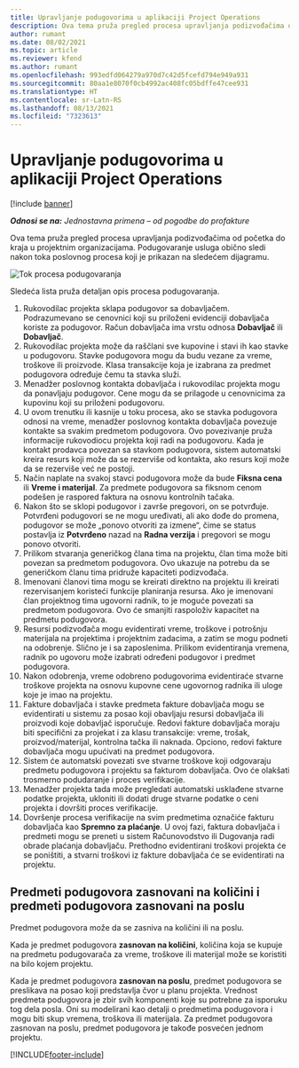 ```yaml
---
title: Upravljanje podugovorima u aplikaciji Project Operations
description: Ova tema pruža pregled procesa upravljanja podizvođačima od početka do kraja obično u projektnim organizacijama.
author: rumant
ms.date: 08/02/2021
ms.topic: article
ms.reviewer: kfend
ms.author: rumant
ms.openlocfilehash: 993edfd064279a970d7c42d5fcefd794e949a931
ms.sourcegitcommit: 80aa1e8070f0cb4992ac408fc05bdffe47cee931
ms.translationtype: HT
ms.contentlocale: sr-Latn-RS
ms.lasthandoff: 08/13/2021
ms.locfileid: "7323613"
---
```

# <a name="subcontract-management-in-project-operations"></a>Upravljanje podugovorima u aplikaciji Project Operations

[!include [banner](../../includes/dataverse-preview.md)]

_**Odnosi se na:** Jednostavna primena – od pogodbe do profakture_

Ova tema pruža pregled procesa upravljanja podizvođačima od početka do kraja u projektnim organizacijama. Podugovaranje usluga obično sledi nakon toka poslovnog procesa koji je prikazan na sledećem dijagramu.

![Tok procesa podugovaranja](../media/SubcontractingProcessFlow.png)

Sledeća lista pruža detaljan opis procesa podugovaranja.

1. Rukovodilac projekta sklapa podugovor sa dobavljačem. Podrazumevano se cenovnici koji su priloženi evidenciji dobavljača koriste za podugovor. Račun dobavljača ima vrstu odnosa **Dobavljač** ili **Dobavljač**.
2. Rukovodilac projekta može da raščlani sve kupovine i stavi ih kao stavke u podugovoru. Stavke podugovora mogu da budu vezane za vreme, troškove ili proizvode. Klasa transakcije koja je izabrana za predmet podugovora određuje čemu ta stavka služi.
3. Menadžer poslovnog kontakta dobavljača i rukovodilac projekta mogu da ponavljaju podugovor. Cene mogu da se prilagode u cenovnicima za kupovinu koji su priloženi podugovoru.
4. U ovom trenutku ili kasnije u toku procesa, ako se stavka podugovora odnosi na vreme, menadžer poslovnog kontakta dobavljača povezuje kontakte sa svakim predmetom podugovora. Ovo povezivanje pruža informacije rukovodiocu projekta koji radi na podugovoru. Kada je kontakt prodavca povezan sa stavkom podugovora, sistem automatski kreira resurs koji može da se rezerviše od kontakta, ako resurs koji može da se rezerviše već ne postoji.
5. Način naplate na svakoj stavci podugovora može da bude **Fiksna cena** ili **Vreme i materijal**. Za predmete podugovora sa fiksnom cenom podešen je raspored faktura na osnovu kontrolnih tačaka.
6.  Nakon što se sklopi podugovor i završe pregovori, on se potvrđuje. Potvrđeni podugovori se ne mogu uređivati, ali ako dođe do promena, podugovor se može „ponovo otvoriti za izmene“, čime se status postavlja iz **Potvrđeno** nazad na **Radna verzija** i pregovori se mogu ponovo otvoriti. 
7.  Prilikom stvaranja generičkog člana tima na projektu, član tima može biti povezan sa predmetom podugovora. Ovo ukazuje na potrebu da se generičkom članu tima pridruže kapaciteti podizvođača.
8.  Imenovani članovi tima mogu se kreirati direktno na projektu ili kreirati rezervisanjem koristeći funkcije planiranja resursa. Ako je imenovani član projektnog tima ugovorni radnik, to je moguće povezati sa predmetom podugovora. Ovo će smanjiti raspoloživ kapacitet na predmetu podugovora.
9.  Resursi podizvođača mogu evidentirati vreme, troškove i potrošnju materijala na projektima i projektnim zadacima, a zatim se mogu podneti na odobrenje. Slično je i sa zaposlenima. Prilikom evidentiranja vremena, radnik po ugovoru može izabrati određeni podugovor i predmet podugovora.
10. Nakon odobrenja, vreme odobreno podugovorima evidentiraće stvarne troškove projekta na osnovu kupovne cene ugovornog radnika ili uloge koje je imao na projektu.
11. Fakture dobavljača i stavke predmeta fakture dobavljača mogu se evidentirati u sistemu za posao koji obavljaju resursi dobavljača ili proizvodi koje dobavljač isporučuje. Redovi fakture dobavljača moraju biti specifični za projekat i za klasu transakcije: vreme, trošak, proizvod/materijal, kontrolna tačka ili naknada. Opciono, redovi fakture dobavljača mogu upućivati na predmet podugovora.
12. Sistem će automatski povezati sve stvarne troškove koji odgovaraju predmetu podugovora i projektu sa fakturom dobavljača. Ovo će olakšati trosmerno podudaranje i proces verifikacije.
13. Menadžer projekta tada može pregledati automatski usklađene stvarne podatke projekta, ukloniti ili dodati druge stvarne podatke o ceni projekta i dovršiti proces verifikacije.
14. Dovršenje procesa verifikacije na svim predmetima označiće fakturu dobavljača kao **Spremno za plaćanje**. U ovoj fazi, faktura dobavljača i predmeti mogu se preneti u sistem Računovodstvo ili Dugovanja radi obrade plaćanja dobavljaču. Prethodno evidentirani troškovi projekta će se poništiti, a stvarni troškovi iz fakture dobavljača će se evidentirati na projektu.

## <a name="quantity-based-subcontract-lines-and-work-based-subcontract-lines"></a>Predmeti podugovora zasnovani na količini i predmeti podugovora zasnovani na poslu

Predmet podugovora može da se zasniva na količini ili na poslu. 

Kada je predmet podugovora **zasnovan na količini**, količina koja se kupuje na predmetu podugovarača za vreme, troškove ili materijal može se koristiti na bilo kojem projektu.

Kada je predmet podugovora **zasnovan na poslu**, predmet podugovora se preslikava na posao koji predstavlja čvor u planu projekta. Vrednost predmeta podugovora je zbir svih komponenti koje su potrebne za isporuku tog dela posla. Oni su modelirani kao detalji o predmetima podugovora i mogu biti skup vremena, troškova ili materijala. Za predmet podugovora zasnovan na poslu, predmet podugovora je takođe posvećen jednom projektu.

[!INCLUDE[footer-include](../../includes/footer-banner.md)]

